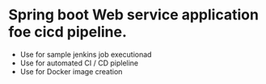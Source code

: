 # Spring boot Web service application foe cicd pipeline.
- Use for sample jenkins job executionad
- Use for automated CI / CD pipleline
- Use for Docker image creation




